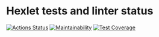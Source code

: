 # Hexlet tests and linter status

[![Actions Status](https://github.com/9lceHb/php-project-48/workflows/hexlet-check/badge.svg)](https://github.com/9lceHb/php-project-48/actions)
[![Maintainability](https://api.codeclimate.com/v1/badges/d77b27e0d1ad81f11f24/maintainability)](https://codeclimate.com/github/9lceHb/php-project-48/maintainability)
[![Test Coverage](https://api.codeclimate.com/v1/badges/d77b27e0d1ad81f11f24/test_coverage)](https://codeclimate.com/github/9lceHb/php-project-48/test_coverage)
